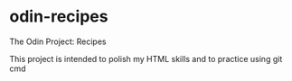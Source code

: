 # odin-recipes
The Odin Project: Recipes

This project is intended to polish my HTML skills and to practice using 
git cmd 
